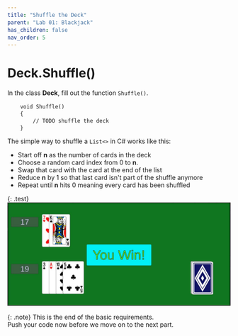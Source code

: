 ```yaml
---
title: "Shuffle the Deck"
parent: "Lab 01: Blackjack"
has_children: false
nav_order: 5
---
```


# Deck.Shuffle()
In the class **Deck**, fill out the function `Shuffle()`.
```
    void Shuffle()
    {
        // TODO shuffle the deck
    }
```
The simple way to shuffle a `List<>` in C# works like this:
* Start off **n** as the number of cards in the deck
* Choose a random card index from 0 to **n**.
* Swap that card with the card at the end of the list
* Reduce **n** by 1 so that last card isn't part of the shuffle anymore
* Repeat until **n** hits 0 meaning every card has been shuffled

{: .test}
![Finished](images/lab01/done.jpg "Finished")

{: .note}
This is the end of the basic requirements.\
Push your code now before we move on to the next part.
